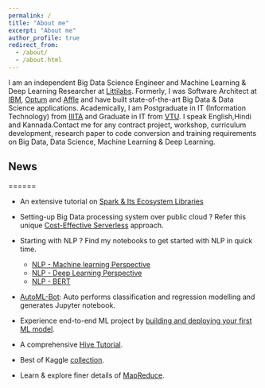 ```yaml
---
permalink: /
title: "About me"
excerpt: "About me"
author_profile: true
redirect_from: 
  - /about/
  - /about.html
---
```


I am an independent Big Data Science Engineer and Machine Learning & Deep Learning Researcher at [Littilabs](http://www.littilabs.com). Formerly, I was Software Architect at [IBM](https://www.ibm.com/in-en), [Optum](https://www.optum.com/) and [Affle](https://affle.com/) and have built state-of-the-art Big Data & Data Science applications. Academically, I am Postgraduate in IT (Information Technology) from [IIITA](https://www.iiita.ac.in/) and Graduate in IT from [VTU](https://vtu.ac.in/en/). I speak English,Hindi and Kannada.Contact me for any contract project, workshop, curriculum development, research paper to code conversion and training requirements on Big Data, Data Science, Machine Learning & Deep Learning.

## News
======
- An extensive tutorial on [Spark & Its Ecosystem Libraries](https://www.slideshare.net/KaustuvKunal/apache-spark-its-ecosystem-249424395)

 - Setting-up Big Data processing system over public cloud ? Refer this unique [Cost-Effective Serverless](https://kaustuvkunal.github.io/files/bdsa.pdf) approach.

- Starting with NLP ? Find my notebooks to get started with NLP in quick time.
	- [NLP - Machine learning Perspective](https://www.kaggle.com/kksienc/comprehensive-nlp-tutorial-1-ml-perspective)
	- [NLP - Deep Learning Perspective](https://www.kaggle.com/kksienc/comprehensive-nlp-tutorial-2-dl-perspective)
	- [NLP - BERT](https://www.kaggle.com/kksienc/comprehensive-nlp-tutorial-3-bert)
	

- [AutoML-Bot](https://github.com/kaustuvkunal/AutoML): Auto performs classification and regression modelling and generates Jupyter notebook.

- Experience end-to-end ML project by [building and deploying your first ML model](https://medium.com/@kaustuv.kunal/how-to-deploy-and-host-machine-learning-model-de8cfe4de9c5). 
 
-  A comprehensive [Hive Tutorial](https://www.slideshare.net/KaustuvKunal/hive-comprehensive-tutorial-233477025?qid=8fd1045f-2b6c-4e83-9fa1-c2b004c1f2a4&v=&b=&from_search=1).

- Best of Kaggle [collection](https://www.kaggle.com/kksienc/best-of-kaggle-in-one-place).

- Learn & explore finer details of [MapReduce](https://www.slideshare.net/KaustuvKunal/mapreduce-and-its-features-125034215?qid=8fd1045f-2b6c-4e83-9fa1-c2b004c1f2a4&v=&b=&from_search=3). 


 
